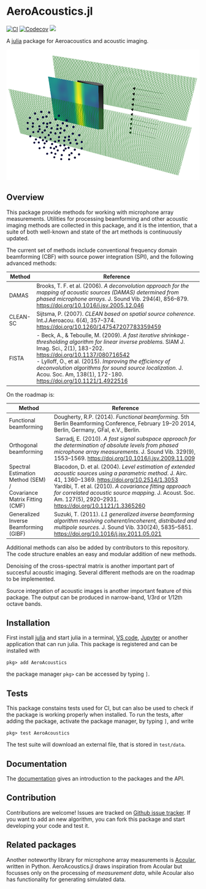 # AeroAcoustics.jl
[![CI](https://github.com/1oly/AeroAcoustics.jl/workflows/CI/badge.svg)](https://github.com/1oly/AeroAcoustics.jl/actions?query=workflow%3ACI)
[![Codecov](https://codecov.io/gh/1oly/AeroAcoustics.jl/branch/master/graph/badge.svg)](https://codecov.io/gh/1oly/AeroAcoustics.jl)
[![](https://img.shields.io/badge/docs-latest-blue.svg)](https://1oly.github.io/AeroAcoustics.jl/dev)

A [julia](http://julialang.org) package for Aeroacoustics and acoustic imaging.

![Image](presentation.png?raw=true "Title")

## Overview

This package provide methods for working with microphone array measurements. Utilities for processing
beamforming and other acoustic imaging methods are collected in this package, and it is the intention, that 
a suite of both well-known and state of the art methods is continuously updated. 

The current set of methods include conventional frequency domain beamforming (CBF) with source power integration (SPI), and the following advanced methods:

| Method  | Reference  |
|---------|------------|
|DAMAS   | Brooks, T. F. et al. (2006). *A deconvolution approach for the mapping of acoustic sources (DAMAS) determined from phased microphone arrays*. J. Sound Vib. 294(4), 856–879. https://doi.org/10.1016/j.jsv.2005.12.046  |
|CLEAN-SC   |  Sijtsma, P. (2007). *CLEAN based on spatial source coherence*. Int.J.Aeroacou. 6(4), 357–374. https://doi.org/10.1260/147547207783359459 |
|FISTA   | - Beck, A., & Teboulle, M. (2009). *A fast iterative shrinkage-thresholding algorithm for linear inverse problems.* SIAM J. Imag. Sci., 2(1), 183-202. https://doi.org/10.1137/080716542 <br />- Lylloff, O., et al. (2015). *Improving the efficiency of deconvolution algorithms for sound source localization*. J. Acou. Soc. Am, 138(1), 172-180. https://doi.org/10.1121/1.4922516 |

On the roadmap is:   

| Method  | Reference  |
|---------|------------|
Functional beamforming | Dougherty, R.P. (2014). *Functional beamforming*. 5th Berlin Beamforming Conference, February 19–20 2014, Berlin, Germany, GFaI, e.V., Berlin. |
Orthogonal beamforming | Sarradj, E. (2010). *A fast signal subspace approach for the determination of absolute levels from phased microphone array measurements*. J. Sound Vib. 329(9), 1553–1569. https://doi.org/10.1016/j.jsv.2009.11.009|
Spectral Estimation Method (SEM) / <br> Covariance Matrix Fitting (CMF) | Blacodon, D. et al. (2004). *Level estimation of extended acoustic sources using a parametric method*. J. Airc. 41, 1360–1369. https://doi.org/10.2514/1.3053 <br> Yardibi, T. et al. (2010). *A covariance fitting approach for correlated acoustic source mapping*. J. Acoust. Soc. Am. 127(5), 2920–2931. https://doi.org/10.1121/1.3365260|
Generalized Inverse Beamforming (GIBF) | Suzuki, T. (2011). *L1 generalized inverse beamforming algorithm resolving coherent/incoherent, distributed and multipole sources*. J. Sound Vib. 330(24), 5835–5851. https://doi.org/10.1016/j.jsv.2011.05.021|

Additional methods can also be added by contributors to this repository. The code structure enables an easy and modular addition of new methods. 

Denoising of the cross-spectral matrix is another important part of succesful acoustic imaging. Several different methods are on the roadmap to be implemented.

Source integration of acoustic images is another important feature of this package. 
The output can be produced in narrow-band, 1/3rd or 1/12th octave bands. 

## Installation
First install [julia](http://julialang.org) and start julia in a terminal, [VS code](https://www.julia-vscode.org), [Jupyter](https://github.com/JuliaLang/IJulia.jl) or another application that can run julia. This package is registered and can be installed with

```
pkg> add AeroAcoustics
```
the package manager `pkg>` can be accessed by typing `]`.
## Tests
This package constains tests used for CI, but can also be used to check if the package is working properly when installed. To run the tests, after adding the package, activate the package manager, by typing `]`, and write
```
pkg> test AeroAcoustics
```
The test suite will download an external file, that is stored in `test/data`.
## Documentation
The [documentation](https://1oly.github.io/AeroAcoustics.jl/dev/) gives an introduction to the packages and the API.
## Contribution
Contributions are welcome! Issues are tracked on [Github issue tracker](https://github.com/1oly/AeroAcoustics.jl/issues). If you want to add an new algorithm, you can fork this package and start developing your code and test it.

## Related packages
Another noteworthy library for microphone array measurements is [Acoular](http://www.acoular.org), written in Python. AeroAcoustics.jl draws inspiration from Acoular but focusses only on the processing of *measurement data*, while Acoular also has functionality for generating simulated data.

